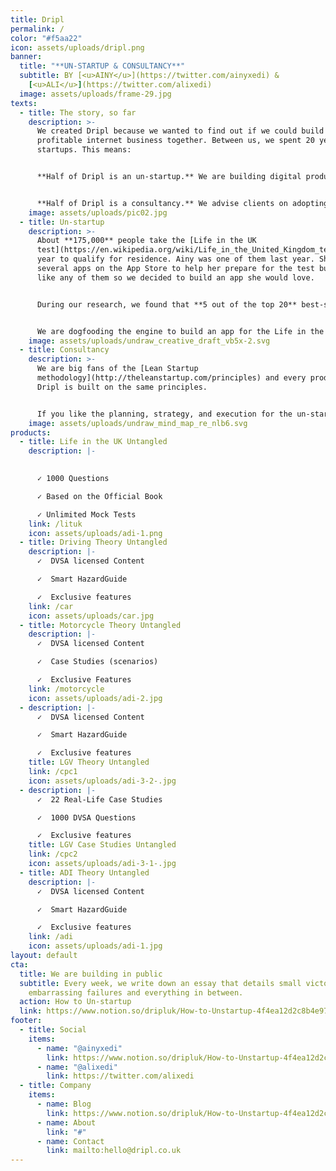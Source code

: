 ```yaml
---
title: Dripl
permalink: /
color: "#f5aa22"
icon: assets/uploads/dripl.png
banner:
  title: "**UN-STARTUP & CONSULTANCY**"
  subtitle: BY [<u>AINY</u>](https://twitter.com/ainyxedi) &
    [<u>ALI</u>](https://twitter.com/alixedi)
  image: assets/uploads/frame-29.jpg
texts:
  - title: The story, so far
    description: >-
      We created Dripl because we wanted to find out if we could build a
      profitable internet business together. Between us, we spent 20 years at
      startups. This means:


      **Half of Dripl is an un-startup.** We are building digital products but we are not seeking hockey stick growth, looking for venture capital, or working 100-hour weeks.


      **Half of Dripl is a consultancy.** We advise clients on adopting Lean Startup principles in the enterprise. This helps us fund the un-startup, but we are also very good at this.
    image: assets/uploads/pic02.jpg
  - title: Un-startup
    description: >-
      About **175,000** people take the [Life in the UK
      test](https://en.wikipedia.org/wiki/Life_in_the_United_Kingdom_test) every
      year to qualify for residence. Ainy was one of them last year. She tried
      several apps on the App Store to help her prepare for the test but didn't
      like any of them so we decided to build an app she would love.


      During our research, we found that **5 out of the top 20** best-selling apps on the App Store were for test-preparation so we took a step back & built an engine that transforms a spreadsheet of multiple-choice questions into a beautiful, singing-and-dancing test-preparation app for the iPhone.


      We are dogfooding the engine to build an app for the Life in the UK test. This will be followed by more test-preparation apps until we feel we have something reproducible. At this point, we might launch the engine as a **no-code solution for building test-preparation apps.**
    image: assets/uploads/undraw_creative_draft_vb5x-2.svg
  - title: Consultancy
    description: >-
      We are big fans of the [Lean Startup
      methodology](http://theleanstartup.com/principles) and every product at
      Dripl is built on the same principles. 


      If you like the planning, strategy, and execution for the un-startup, **we can help you do the same** for your product or business. [Please reach out  ](mailto:hello@dripl.co.uk) and we will be happy to discuss if we can help you and how.
    image: assets/uploads/undraw_mind_map_re_nlb6.svg
products:
  - title: Life in the UK Untangled
    description: |-
      

      ✓ 1000 Questions

      ✓ Based on the Official Book

      ✓ Unlimited Mock Tests
    link: /lituk
    icon: assets/uploads/adi-1.png
  - title: Driving Theory Untangled
    description: |-
      ✓  DVSA licensed Content

      ✓  Smart HazardGuide

      ✓  Exclusive features
    link: /car
    icon: assets/uploads/car.jpg
  - title: Motorcycle Theory Untangled
    description: |-
      ✓  DVSA licensed Content

      ✓  Case Studies (scenarios)

      ✓  Exclusive Features
    link: /motorcycle
    icon: assets/uploads/adi-2.jpg
  - description: |-
      ✓  DVSA licensed Content

      ✓  Smart HazardGuide

      ✓  Exclusive features
    title: LGV Theory Untangled
    link: /cpc1
    icon: assets/uploads/adi-3-2-.jpg
  - description: |-
      ✓  22 Real-Life Case Studies

      ✓  1000 DVSA Questions

      ✓  Exclusive features
    title: LGV Case Studies Untangled
    link: /cpc2
    icon: assets/uploads/adi-3-1-.jpg
  - title: ADI Theory Untangled
    description: |-
      ✓  DVSA licensed Content

      ✓  Smart HazardGuide

      ✓  Exclusive features
    link: /adi
    icon: assets/uploads/adi-1.jpg
layout: default
cta:
  title: We are building in public
  subtitle: Every week, we write down an essay that details small victories,
    embarrassing failures and everything in between.
  action: How to Un-startup
  link: https://www.notion.so/dripluk/How-to-Unstartup-4f4ea12d2c8b4e97be3fce5667a08d17
footer:
  - title: Social
    items:
      - name: "@ainyxedi"
        link: https://www.notion.so/dripluk/How-to-Unstartup-4f4ea12d2c8b4e97be3fce5667a08d17#f7cc15e014ad4157a7f44afc5f9f2158
      - name: "@alixedi"
        link: https://twitter.com/alixedi
  - title: Company
    items:
      - name: Blog
        link: https://www.notion.so/dripluk/How-to-Unstartup-4f4ea12d2c8b4e97be3fce5667a08d17
      - name: About
        link: "#"
      - name: Contact
        link: mailto:hello@dripl.co.uk
---
```

